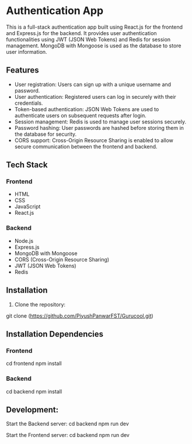 # Authentication App

This is a full-stack authentication app built using React.js for the frontend and Express.js for the backend. It provides user authentication functionalities using JWT (JSON Web Tokens) and Redis for session management. MongoDB with Mongoose is used as the database to store user information.

## Features

- User registration: Users can sign up with a unique username and password.
- User authentication: Registered users can log in securely with their credentials.
- Token-based authentication: JSON Web Tokens are used to authenticate users on subsequent requests after login.
- Session management: Redis is used to manage user sessions securely.
- Password hashing: User passwords are hashed before storing them in the database for security.
- CORS support: Cross-Origin Resource Sharing is enabled to allow secure communication between the frontend and backend.

## Tech Stack

### Frontend
- HTML
- CSS
- JavaScript
- React.js

### Backend
- Node.js
- Express.js
- MongoDB with Mongoose
- CORS (Cross-Origin Resource Sharing)
- JWT (JSON Web Tokens)
- Redis

## Installation

1. Clone the repository:

git clone (https://github.com/PiyushPanwarFST/Gurucool.git)


## Installation Dependencies

### Frontend

cd frontend
npm install

### Backend

cd backend
npm install


## Development:

Start the Backend server:
cd backend
npm run dev

Start the Frontend server:
cd backend
npm run dev


